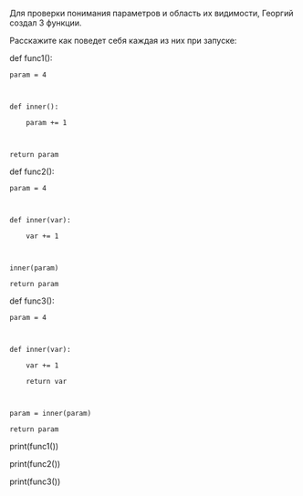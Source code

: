 Для проверки понимания параметров и область их видимости, Георгий создал 3 функции.

Расскажите как поведет себя каждая из них при запуске:

 

def func1():

    param = 4

 

    def inner():

        param += 1

 

    return param

 

 

def func2():

    param = 4

 

    def inner(var):

        var += 1

 

    inner(param)

    return param

 

 

def func3():

    param = 4

 

    def inner(var):

        var += 1

        return var

 

    param = inner(param)

    return param

 

print(func1())

print(func2())

print(func3())